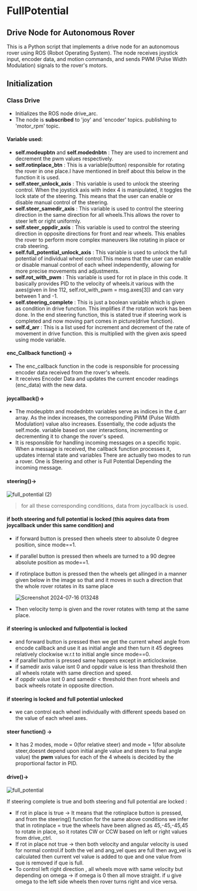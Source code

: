 # FullPotential
## Drive Node for Autonomous Rover
This is a Python script that implements a drive node for an autonomous rover using ROS (Robot Operating System). The node receives joystick input, encoder data, and motion commands, and sends PWM (Pulse Width Modulation) signals to the rover's motors.
## Initialization
### Class Drive
* Initializes the ROS node drive_arc.
* The node is **subscribed** to 'joy' and 'encoder' topics. publishing to 'motor_rpm' topic.
#### Variable used:
 * __self.modeupbtn__ and __self.modednbtn__ : They are used to increment and decrement the pwm values respectively.
 * __self.rotinplace_btn__ : This is a variable(button) responsible for rotating the rover in one place.I have mentioned in breif about this below in the function it is used.
 * __self.steer_unlock_axis__ : This variable is used to unlock the steering control. When the joystick axis with index 4 is manipulated, it toggles the lock state of the steering. This means that the user can enable or disable manual control of the steering.
 * __self.steer_samedir_axis__ : This variable is used to control the steering direction in the same direction for all wheels.This allows the rover to steer left or right uniformly.
 * __self.steer_oppdir_axis__ : This variable is used to control the steering direction in opposite directions for front and rear wheels. This enables the rover to perform more complex maneuvers like rotating in place or crab steering.
 * __self.full_potential_unlock_axis__ : This variable is used to unlock the full potential of individual wheel control.This means that the user can enable or disable manual control of each wheel independently, allowing for more precise movements and adjustments.
 * __self.rot_with_pwm__ : This variable is used for rot in place in this code. It basically provides PID to the velocity of wheels.it various with the axes(given in line 112, self.rot_with_pwm = msg.axes[3]) and can vary between 1 and -1.
 * __self.steering_complete__ : This is just a boolean variable which is given as condition in drive function. This implifies if the rotation work has been done. In the end steering function, this is stated true if steering work is completed and now moving part comes in picture(drive function).
 * __self.d_arr__ : This is a list used for increment and decrement of the rate of movement in drive function. this is multiplied with the given axis speed using mode variable.


#### enc_Callback function() ->
 * The enc_callback function in the code is responsible for processing encoder data received from the rover's wheels.
 * It receives Encoder Data and updates the current encoder readings (enc_data) with the new data.

#### joycallback()->
 * The modeupbtn and modednbtn variables serve as indices in the d_arr array. As the index increases, the corresponding PWM (Pulse Width Modulation) value also increases. Essentially, the code adjusts the self.mode.
  variable based on user interactions, incrementing or decrementing it to change the rover's speed.
 * It is responsible for handling incoming messages on a specific topic. When a message is received, the callback function processes it, updates internal state and variables There are actually two modes to run a rover. One is Steering and other is Full Potential Depending the incoming message. 
 
#### steering()->

![full_potential (2)](https://github.com/user-attachments/assets/7f1a39bf-8320-43fc-9c9d-2c808e805d08)

 > for all these corresponding conditions, data from joycallback is used.
#### if both steering and full potential is locked (this aquires data from joycallback under this same condition) and
  * if forward button is pressed then wheels steer to absolute 0 degree position, since mode==1.
  * if parallel button is pressed then wheels are turned to a 90 degree absolute position as mode==1.
  * if rotinplace button is pressed then the wheels get allinged in a manner given below in the image so that and it moves in such a direction that the whole rover rotates in its same place
    
    ![Screenshot 2024-07-16 013248](https://github.com/user-attachments/assets/9fe5623b-bbd8-4e8a-b9f4-8fb414ee863a)

  *  Then velocity temp is given and the rover rotates with temp at the same place.
#### if steering is unlocked and fullpotential is locked
* and forward button is pressed then we get the current wheel angle from encode callback and use it as initial angle and then turn it 45 degrees relatively clockwise w.r.t to initial angle since mode==0.
* if parallel button is pressed same happens except in anticlockwise.
* if samedir axis value isnt 0 and oppdir value is less than threshold then all wheels rotate with same direction and speed.
* if oppdir value isnt 0 and samedir < threshold then front wheels and back wheels rotate in opposite direction.
#### if steering is locked and full potential unlocked
* we can control each wheel individually with different speeds based on the value of each wheel axes.

#### steer function() -> 
* It has 2 modes, mode = 0(for relative steer) and mode = 1(for absolute steer,doesnt depend upon initial angle value and steers to final angle value)
the **pwm** values for each of the 4 wheels is decided by the proportional factor in PID.

#### drive()->
![full_potential](https://github.com/user-attachments/assets/5fe7f1fa-ae5d-49f0-8744-49f7dd22d148)

If steering complete is true and both steering and full potential are locked :
* If rot in place is true -> It means that the rotinplace button is pressed, and from the steering() function for the same above conditions we infer that in rotinplace = true the wheels have been aligned as 45,-45,-45,45 to rotate in place, so it rotates CW or CCW based on left or right values from drive_ctrl.
* If rot in place not true -> then both velocity and angular velocity is used for normal control.if both the vel and ang_vel ques are full then avg_vel is calculated then current vel value is added to que and one value from que is removed if que is full.
* To control left right direction , all wheels move with same velocity but depending on omega -> if omega is 0 then all move straight. if u give omega to the left side wheels then rover turns right and vice versa.
